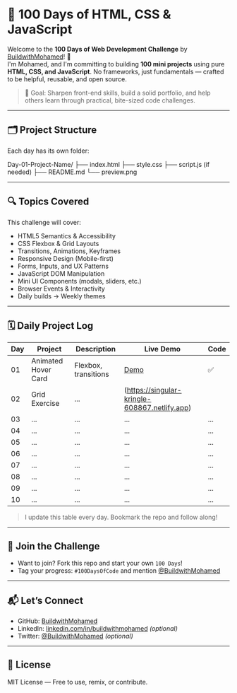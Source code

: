 # 💯 100 Days of HTML, CSS & JavaScript

Welcome to the **100 Days of Web Development Challenge** by [BuildwithMohamed](https://github.com/BuildwithMohamed)! 🚀  
I'm Mohamed, and I'm committing to building **100 mini projects** using pure **HTML, CSS, and JavaScript**. No frameworks, just fundamentals — crafted to be helpful, reusable, and open source.

> 🎯 Goal: Sharpen front-end skills, build a solid portfolio, and help others learn through practical, bite-sized code challenges.

---

## 🗂 Project Structure

Each day has its own folder:

Day-01-Project-Name/
├── index.html
├── style.css
├── script.js (if needed)
├── README.md
└── preview.png


---

## 🔍 Topics Covered

This challenge will cover:

- HTML5 Semantics & Accessibility
- CSS Flexbox & Grid Layouts
- Transitions, Animations, Keyframes
- Responsive Design (Mobile-first)
- Forms, Inputs, and UX Patterns
- JavaScript DOM Manipulation
- Mini UI Components (modals, sliders, etc.)
- Browser Events & Interactivity
- Daily builds → Weekly themes

---

## 🗓 Daily Project Log

| Day | Project | Description | Live Demo | Code |
|-----|---------|-------------|------------|------|
| 01  | Animated Hover Card | Flexbox, transitions | [Demo](https://buildwithmohamed.github.io/100-Days-Web-Challenge-/) | ✅ |
| 02  | Grid Exercise    | ...         | (https://singular-kringle-608867.netlify.app)    |   |
| 03  | ...     | ...         | ...        | ...  |
| 04  | ...     | ...         | ...        | ...  |
| 05  | ...     | ...         | ...        | ...  |
| 06  | ...     | ...         | ...        | ...  |
| 07  | ...     | ...         | ...        | ...  |
| 08  | ...     | ...         | ...        | ...  |
| 09  | ...     | ...         | ...        | ...  |
| 10  | ...     | ...         | ...        | ...  |



> I update this table every day. Bookmark the repo and follow along!

---

## 📢 Join the Challenge

- Want to join? Fork this repo and start your own `100 Days`!
- Tag your progress: `#100DaysOfCode` and mention [@BuildwithMohamed](https://github.com/BuildwithMohamed)

---

## 📬 Let’s Connect

- GitHub: [BuildwithMohamed](https://github.com/BuildwithMohamed)
- LinkedIn: [linkedin.com/in/buildwithmohamed](https://linkedin.com/in/buildwithmohamed) *(optional)*
- Twitter: [@BuildwithMohamed](https://twitter.com/BuildwithMohamed) *(optional)*

---

## 📄 License

MIT License — Free to use, remix, or contribute.

